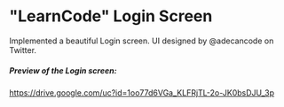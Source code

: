
# "LearnCode" Login Screen
Implemented a beautiful Login screen. UI designed by @adecancode on Twitter.

##### Preview of the Login screen:
https://drive.google.com/uc?id=1oo77d6VGa_KLFRjTL-2o-JK0bsDJU_3p
